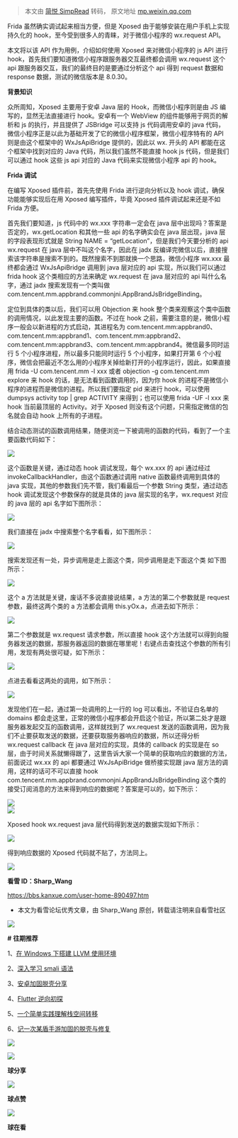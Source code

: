 > 本文由 [简悦 SimpRead](http://ksria.com/simpread/) 转码， 原文地址 [mp.weixin.qq.com](https://mp.weixin.qq.com/s/7yZzf4V-2fcn-jRwm4uO-w)

Frida 虽然确实调试起来相当方便，但是 Xposed 由于能够安装在用户手机上实现持久化的 hook，至今受到很多人的青睐，对于微信小程序的 wx.request API。

本文将以该 API 作为用例，介绍如何使用 Xposed 来对微信小程序的 js API 进行 hook，首先我们要知道微信小程序跟服务器交互最终都会调用 wx.request 这个 api 跟服务器交互，我们的最终目的是要通过分析这个 api 得到 request 数据和 response 数据，测试的微信版本是 8.0.30。

  
**背景知识**

众所周知，Xposed 主要用于安卓 Java 层的 Hook，而微信小程序则是由 JS 编写的，显然无法直接进行 hook。安卓有一个 WebView 的组件能够用于网页的解析和 js 的执行，并且提供了 JSBridge 可以支持 js 代码调用安卓的 java 代码，微信小程序正是以此为基础开发了它的微信小程序框架，微信小程序特有的 API 则是由这个框架中的 WxJsApiBridge 提供的，因此以 wx. 开头的 API 都能在这个框架中找到对应的 Java 代码，所以我们虽然不能直接 hook js 代码，但是我们可以通过 hook 这些 js api 对应的 Java 代码来实现微信小程序 api 的 hook。

  
**Frida 调试**  
  

在编写 Xposed 插件前，首先先使用 Frida 进行逆向分析以及 hook 调试，确保功能能够实现后在用 Xposed 编写插件，毕竟 Xposed 插件调试起来还是不如 Frida 方便。

  
首先我们要知道，js 代码中的 wx.xxx 字符串一定会在 java 层中出现吗？答案是否定的，wx.getLocation 和其他一些 api 的名字确实会在 java 层出现，java 层的字段表现形式就是 String NAME = “getLocation”，但是我们今天要分析的 api wx.request 在 java 层中不叫这个名字，因此在 jadx 反编译完微信以后，直接搜索该字符串是搜索不到的。既然搜索不到那就换一个思路，微信小程序 wx.xxx 最终都会通过 WxJsApiBridge 调用到 java 层对应的 api 实现，所以我们可以通过 frida hook 这个类相应的方法来确定 wx.request 在 java 层对应的 api 叫什么名字，通过 jadx 搜索发现有一个类叫做 com.tencent.mm.appbrand.commonjni.AppBrandJsBridgeBinding。

  
定位到具体的类以后，我们可以用 Objection 来 hook 整个类来观察这个类中函数的调用情况，以此发现主要的函数。不过在 hook 之前，需要注意的是，微信小程序一般会以新进程的方式启动，其进程名为 com.tencent.mm:appbrand0、com.tencent.mm:appbrand1、com.tencent.mm:appbrand2、com.tencent.mm:appbrand3、com.tencent.mm:appbrand4。微信最多同时运行 5 个小程序进程，所以最多只能同时运行 5 个小程序，如果打开第 6 个小程序，微信会把最近不怎么用的小程序关掉给新打开的小程序运行，因此，如果直接用 frida -U com.tencent.mm -l xxx 或者 objection -g com.tencent.mm explore 来 hook 的话，是无法看到函数调用的，因为你 hook 的进程不是微信小程序的进程而是微信的进程。所以我们要指定 pid 来进行 hook，可以使用 dumpsys activity top | grep ACTIVITY 来得到；也可以使用 frida -UF -l xxx 来 hook 当前最顶层的 Activity。对于 Xposed 则没有这个问题，只需指定微信的包名就会自动 hook 上所有的子进程。

  
结合动态测试的函数调用结果，随便浏览一下被调用的函数的代码，看到了一个主要函数代码如下：

![](https://mmbiz.qpic.cn/sz_mmbiz_png/1UG7KPNHN8EMsUe3pwd36e3I8bgD2PZsVLmO5Q2cJNPTCaChniaYvneuFjBEVUBXwUxbd5Ry95xJvB5eluPjX8w/640?wx_fmt=png)  

这个函数是关键，通过动态 hook 调试发现，每个 wx.xxx 的 api 通过经过 invokeCallbackHandler，由这个函数通过调用 native 函数最终调用到具体的 java 实现，其他的参数我们先不管，我们看最后一个参数 String 类型，通过动态 hook 调试发现这个参数保存的就是具体的 java 层实现的名字，wx.request 对应的 java 层的 api 名字如下图所示：

  
![](https://mmbiz.qpic.cn/sz_mmbiz_png/1UG7KPNHN8EMsUe3pwd36e3I8bgD2PZsRics1zn4UlGTLG0pZEl4xOfpzc4Qw3haJMlPlIksG7r9Cm7gdLQubZA/640?wx_fmt=png)  
  

我们直接在 jadx 中搜索整个名字看看，如下图所示：

  
![](https://mmbiz.qpic.cn/sz_mmbiz_png/1UG7KPNHN8EMsUe3pwd36e3I8bgD2PZs1fXs3iaGibgyR4cInYadR7V4YIKwK6grmjBwnJSo6wxOQeglVUC8oJicQ/640?wx_fmt=png)  
  

搜索发现还有一处，异步调用是走上面这个类，同步调用是走下面这个类 如下图所示：

  
![](https://mmbiz.qpic.cn/sz_mmbiz_png/1UG7KPNHN8EMsUe3pwd36e3I8bgD2PZsxVx0b1fbQvnMZZPXzpicQwSkYXyS6GtMlKicCNZ4l9Iic0ns6UowtDTmg/640?wx_fmt=png)  
  

这个 a 方法就是关键，废话不多说直接说结果，a 方法的第二个参数就是 request 参数，最终这两个类的 a 方法都会调用 this.yOx.a，点进去如下所示：

  
![](https://mmbiz.qpic.cn/sz_mmbiz_png/1UG7KPNHN8EMsUe3pwd36e3I8bgD2PZsmcyUlIbah7Q5iarKAGqJrOoeruKS9L6EXsf8JcicRjAH76sKElIJa8fA/640?wx_fmt=png)  
  

第二个参数就是 wx.request 请求参数，所以直接 hook 这个方法就可以得到向服务器发送的数据，那服务器返回的数据在哪里呢！右键点击查找这个参数的所有引用，发现有两处很可疑，如下所示：

  
![](https://mmbiz.qpic.cn/sz_mmbiz_png/1UG7KPNHN8EMsUe3pwd36e3I8bgD2PZsicHkOEP0hibFibcDA7fQ0y4y6cVIysZVvvJFbYR4mKDPwlR9jMiab3wXMw/640?wx_fmt=png)  

点进去看看这两处的调用，如下所示：

  
![](https://mmbiz.qpic.cn/sz_mmbiz_png/1UG7KPNHN8EMsUe3pwd36e3I8bgD2PZsVkVIwXSVFD30YEiawE0modOcfrvWQQzoDnJLBU3ldTavGj380wTt63g/640?wx_fmt=png)  

发现他们在一起，通过第一处调用的上一行的 log 可以看出，不验证白名单的 domains 都会走这里，正常的微信小程序都会开启这个验证，所以第二处才是跟服务器发起交互的函数调用，这样就找到了 wx.request 发送的函数调用，因为我们不止要获取发送的数据，还要获取服务器响应的数据，所以还得分析 wx.request callback 在 java 层对应的实现，具体的 callback 的实现是在 so 层，由于时间关系就懒得跟了，这里告诉大家一个简单的获取响应的数据的方法，前面说过 wx.xx 的 api 都要通过 WxJsApiBridge 做桥接实现跟 java 层方法的调用，这样的话可不可以直接 hook com.tencent.mm.appbrand.commonjni.AppBrandJsBridgeBinding 这个类的接受订阅消息的方法来得到响应的数据呢？答案是可以的，如下所示：

  
![](https://mmbiz.qpic.cn/sz_mmbiz_png/1UG7KPNHN8EMsUe3pwd36e3I8bgD2PZsfo5fZyOqiaibqHibts30NssnWmvVrFUajmwdCLiaJed7IBlCnOsDeRrOTA/640?wx_fmt=png)  
![](https://mmbiz.qpic.cn/sz_mmbiz_png/1UG7KPNHN8EMsUe3pwd36e3I8bgD2PZseszl0AWdeoP462zkvWfZ5XWQ76JibXUH1UcnZIOOeeJJtV4bRMw4OOw/640?wx_fmt=png)  
  

Xposed hook wx.request java 层代码得到发送的数据实现如下所示：

  
![](https://mmbiz.qpic.cn/sz_mmbiz_png/1UG7KPNHN8EMsUe3pwd36e3I8bgD2PZseynY5BpWUcaHr4Prt38geA4hEZyqQUG4IVfhdKwibZ6gJZziaxN9auMw/640?wx_fmt=png)  
  

得到响应数据的 Xposed 代码就不贴了，方法同上。

![](https://mmbiz.qpic.cn/sz_mmbiz_png/1UG7KPNHN8EMsUe3pwd36e3I8bgD2PZsGSnIBzOqWjKISWIJjElZxK29bDKRs9KFIRyCXu3G21fsygqJNp079w/640?wx_fmt=png)

  

**看雪 ID：Sharp_Wang**

https://bbs.kanxue.com/user-home-890497.htm

* 本文为看雪论坛优秀文章，由 Sharp_Wang 原创，转载请注明来自看雪社区

[![](https://mmbiz.qpic.cn/sz_mmbiz_png/1UG7KPNHN8FJjl92zYviaHbyrEZEZzyZFOjibI9RsDgTicPv5dSuE7FmbcRjV9sn7Y7qDnx1icFuO45cIj22DLEZDQ/640?wx_fmt=png&wxfrom=5&wx_lazy=1&wx_co=1)](http://mp.weixin.qq.com/s?__biz=MjM5NTc2MDYxMw==&mid=2458499288&idx=1&sn=b2b9cd6ff7388a8658d254e13c72f9ad&chksm=b18e885286f9014436a590f2531fda167be67e1e227ea395812968e828932bd44eade34b0dbf&scene=21#wechat_redirect)

**#** **往期推荐**

1、[在 Windows 下搭建 LLVM 使用环境](http://mp.weixin.qq.com/s?__biz=MjM5NTc2MDYxMw==&mid=2458500602&idx=1&sn=4bcc2af3c62e79403737ce6eb197effc&chksm=b18e8d7086f9046631a74245c89d5029c542976f21a98982b34dd59c0bda4624d49d1d0d246b&scene=21#wechat_redirect)

2、[深入学习 smali 语法](http://mp.weixin.qq.com/s?__biz=MjM5NTc2MDYxMw==&mid=2458500599&idx=1&sn=8afbdf12634cbf147b7ca67986002161&chksm=b18e8d7d86f9046b55ff3f6868bd6e1133092b7b4ec7a0d5e115e1ad0a4bd0cb5004a6bb06d1&scene=21#wechat_redirect)

3、[安卓加固脱壳分享](http://mp.weixin.qq.com/s?__biz=MjM5NTc2MDYxMw==&mid=2458500598&idx=1&sn=d783cb03dc6a3c1a9f9465c5053bbbee&chksm=b18e8d7c86f9046a67659f598242acb74c822aaf04529433c5ec2ccff14adeafa4f45abc2b33&scene=21#wechat_redirect)

4、[Flutter 逆向初探](http://mp.weixin.qq.com/s?__biz=MjM5NTc2MDYxMw==&mid=2458500574&idx=1&sn=06344a7d18a72530077fbc8f93a40d8f&chksm=b18e8d5486f904424874d7308e840523ebfb2db20811d99e4b0249d42fa8e38c4e80c3f622c6&scene=21#wechat_redirect)

5、[一个简单实践理解栈空间转移](http://mp.weixin.qq.com/s?__biz=MjM5NTc2MDYxMw==&mid=2458500315&idx=1&sn=19b12ab150dd49325f93ae9d73aef0c4&chksm=b18e8c5186f90547f3b615b160d803a320c103d9d892c7253253db41124ac6993d83d13c5789&scene=21#wechat_redirect)

6、[记一次某盾手游加固的脱壳与修复](http://mp.weixin.qq.com/s?__biz=MjM5NTc2MDYxMw==&mid=2458500165&idx=1&sn=b16710232d3c2799c4177710f0ea6d41&chksm=b18e8ccf86f905d9a0b6c2c40997e9b859241a4d7f798c4aeab21352b0a72b6135afce349262&scene=21#wechat_redirect)

  

![](https://mmbiz.qpic.cn/mmbiz_jpg/Uia4617poZXP96fGaMPXib13V1bJ52yHq9ycD9Zv3WhiaRb2rKV6wghrNa4VyFR2wibBVNfZt3M5IuUiauQGHvxhQrA/640?wx_fmt=jpeg&wxfrom=5&wx_lazy=1&wx_co=1)

![](https://mmbiz.qpic.cn/sz_mmbiz_gif/1UG7KPNHN8FHJ5XNqGmzLUOYeEJc9zylullBt3UKTEQsoxy2icCZlrib0kGSnnibUmPhrtv1ic2HR4SZvjH2PiaQASw/640?wx_fmt=gif)

**球分享**

![](https://mmbiz.qpic.cn/sz_mmbiz_gif/1UG7KPNHN8FHJ5XNqGmzLUOYeEJc9zylullBt3UKTEQsoxy2icCZlrib0kGSnnibUmPhrtv1ic2HR4SZvjH2PiaQASw/640?wx_fmt=gif)

**球点赞**

![](https://mmbiz.qpic.cn/sz_mmbiz_gif/1UG7KPNHN8FHJ5XNqGmzLUOYeEJc9zylullBt3UKTEQsoxy2icCZlrib0kGSnnibUmPhrtv1ic2HR4SZvjH2PiaQASw/640?wx_fmt=gif)

**球在看**